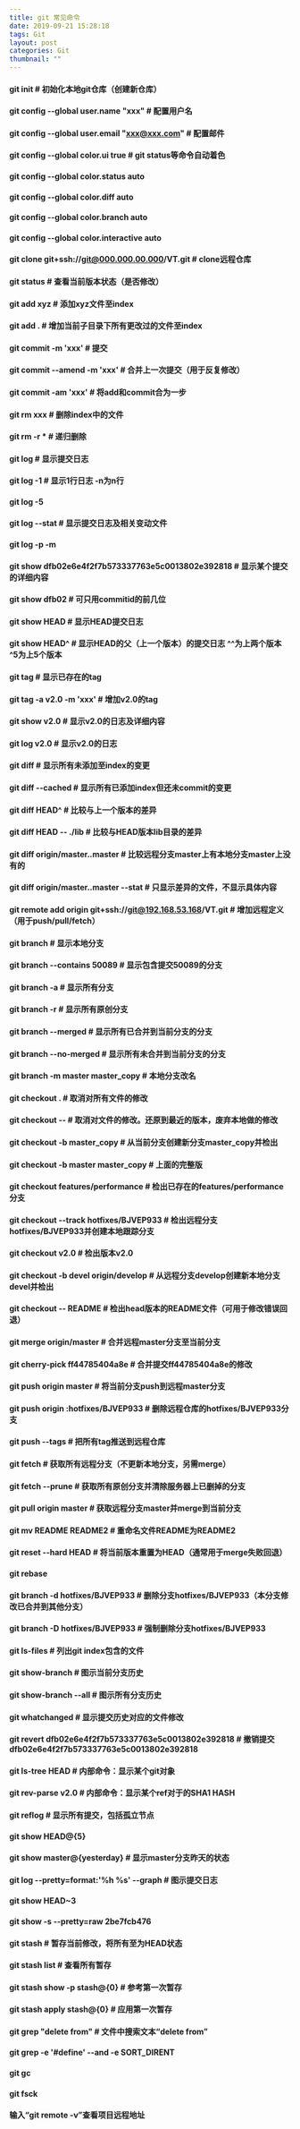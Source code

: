 ```yaml
---
title: git 常见命令
date: 2019-09-21 15:28:18
tags: Git
layout: post
categories: Git
thumbnail: ""
---
```



#### git init                                                  # 初始化本地git仓库（创建新仓库）

#### git config --global user.name "xxx"                       # 配置用户名

#### git config --global user.email "xxx@xxx.com"              # 配置邮件

#### git config --global color.ui true                         # git status等命令自动着色

#### git config --global color.status auto

#### git config --global color.diff auto

#### git config --global color.branch auto

#### git config --global color.interactive auto

#### git clone git+ssh://git@000.000.00.000/VT.git             # clone远程仓库

#### git status                                                # 查看当前版本状态（是否修改）

#### git add xyz                                               # 添加xyz文件至index

#### git add .                                                 # 增加当前子目录下所有更改过的文件至index

#### git commit -m 'xxx'                                       # 提交

#### git commit --amend -m 'xxx'                               # 合并上一次提交（用于反复修改）

#### git commit -am 'xxx'                                      # 将add和commit合为一步

#### git rm xxx                                                # 删除index中的文件

#### git rm -r *                                               # 递归删除

#### git log                                                   # 显示提交日志

#### git log -1                                                # 显示1行日志 -n为n行

#### git log -5

#### git log --stat                                            # 显示提交日志及相关变动文件

#### git log -p -m

#### git show dfb02e6e4f2f7b573337763e5c0013802e392818         # 显示某个提交的详细内容

#### git show dfb02                                            # 可只用commitid的前几位

#### git show HEAD                                             # 显示HEAD提交日志

#### git show HEAD^                                            # 显示HEAD的父（上一个版本）的提交日志 ^^为上两个版本 ^5为上5个版本

#### git tag                                                   # 显示已存在的tag

#### git tag -a v2.0 -m 'xxx'                                  # 增加v2.0的tag

#### git show v2.0                                             # 显示v2.0的日志及详细内容

#### git log v2.0                                              # 显示v2.0的日志

#### git diff                                                  # 显示所有未添加至index的变更

#### git diff --cached                                         # 显示所有已添加index但还未commit的变更

#### git diff HEAD^                                            # 比较与上一个版本的差异

#### git diff HEAD -- ./lib                                    # 比较与HEAD版本lib目录的差异

#### git diff origin/master..master                            # 比较远程分支master上有本地分支master上没有的

#### git diff origin/master..master --stat                     # 只显示差异的文件，不显示具体内容

#### git remote add origin git+ssh://git@192.168.53.168/VT.git # 增加远程定义（用于push/pull/fetch）

#### git branch                                                # 显示本地分支

#### git branch --contains 50089                               # 显示包含提交50089的分支

#### git branch -a                                             # 显示所有分支

#### git branch -r                                             # 显示所有原创分支

#### git branch --merged                                       # 显示所有已合并到当前分支的分支

#### git branch --no-merged                                    # 显示所有未合并到当前分支的分支

#### git branch -m master master_copy                          # 本地分支改名

#### git checkout .                              # 取消对所有文件的修改

#### git checkout -- <file>        # 取消对文件的修改。还原到最近的版本，废弃本地做的修改

#### git checkout -b master_copy                               # 从当前分支创建新分支master_copy并检出

#### git checkout -b master master_copy                        # 上面的完整版

#### git checkout features/performance                         # 检出已存在的features/performance分支

#### git checkout --track hotfixes/BJVEP933                    # 检出远程分支hotfixes/BJVEP933并创建本地跟踪分支

#### git checkout v2.0                                         # 检出版本v2.0

#### git checkout -b devel origin/develop                      # 从远程分支develop创建新本地分支devel并检出

#### git checkout -- README                                    # 检出head版本的README文件（可用于修改错误回退）

#### git merge origin/master                                   # 合并远程master分支至当前分支

#### git cherry-pick ff44785404a8e                             # 合并提交ff44785404a8e的修改

#### git push origin master                                    # 将当前分支push到远程master分支

#### git push origin :hotfixes/BJVEP933                        # 删除远程仓库的hotfixes/BJVEP933分支

#### git push --tags                                           # 把所有tag推送到远程仓库

#### git fetch                                                 # 获取所有远程分支（不更新本地分支，另需merge）

#### git fetch --prune                                         # 获取所有原创分支并清除服务器上已删掉的分支

#### git pull origin master                                    # 获取远程分支master并merge到当前分支

#### git mv README README2                                     # 重命名文件README为README2

#### git reset --hard HEAD                                     # 将当前版本重置为HEAD（通常用于merge失败回退）

#### git rebase

#### git branch -d hotfixes/BJVEP933                           # 删除分支hotfixes/BJVEP933（本分支修改已合并到其他分支）

#### git branch -D hotfixes/BJVEP933                           # 强制删除分支hotfixes/BJVEP933

#### git ls-files                                              # 列出git index包含的文件

#### git show-branch                                           # 图示当前分支历史

#### git show-branch --all                                     # 图示所有分支历史

#### git whatchanged                                           # 显示提交历史对应的文件修改

#### git revert dfb02e6e4f2f7b573337763e5c0013802e392818       # 撤销提交dfb02e6e4f2f7b573337763e5c0013802e392818

#### git ls-tree HEAD                                          # 内部命令：显示某个git对象

#### git rev-parse v2.0                                        # 内部命令：显示某个ref对于的SHA1 HASH

#### git reflog                                                # 显示所有提交，包括孤立节点

#### git show HEAD@{5}

#### git show master@{yesterday}                               # 显示master分支昨天的状态

#### git log --pretty=format:'%h %s' --graph                   # 图示提交日志

#### git show HEAD~3

#### git show -s --pretty=raw 2be7fcb476

#### git stash                                                 # 暂存当前修改，将所有至为HEAD状态

#### git stash list                                            # 查看所有暂存

#### git stash show -p stash@{0}                               # 参考第一次暂存

#### git stash apply stash@{0}                                 # 应用第一次暂存

#### git grep "delete from"                                    # 文件中搜索文本“delete from”

#### git grep -e '#define' --and -e SORT_DIRENT

#### git gc

#### git fsck

#### 输入“git remote -v”查看项目远程地址
